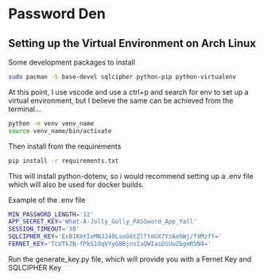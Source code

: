 # Password Den

## Setting up the Virtual Environment on Arch Linux

Some development packages to install

```bash
sudo pacman -S base-devel sqlcipher python-pip python-virtualenv
```

At this point, I use vscode and use a ctrl+p and search for env to set up a virtual environment, but I believe the same can be achieved from the terminal...

```bash
python -m venv venv_name
source venv_name/bin/activate
```

Then install from the requirements

```bash
pip install -r requirements.txt
```


This will install python-dotenv, so i would recommend setting up a .env file which will also be used for docker builds.

Example of the .env file

```bash
MIN_PASSWORD_LENGTH='12'
APP_SECRET_KEY='What-A-Jolly_Golly_PASSword_App_Yall'
SESSION_TIMEOUT='30'
SQLCIPHER_KEY='ExB1KmYIeMNJJ40LsoG6tZlftmUX7YzAehWj/f9MzfY='
FERNET_KEY='TcUTkZN-fPkS1OqVYyG8BjnsIaQWIasDSUwZbgmR5N4='
```

Run the generate_key.py file, which will provide you with a Fernet Key and SQLCIPHER Key

